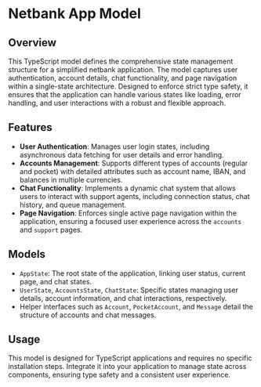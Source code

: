 # Netbank App Model

## Overview

This TypeScript model defines the comprehensive state management structure for a simplified netbank application. The model captures user authentication, account details, chat functionality, and page navigation within a single-state architecture. Designed to enforce strict type safety, it ensures that the application can handle various states like loading, error handling, and user interactions with a robust and flexible approach.

## Features

- **User Authentication**: Manages user login states, including asynchronous data fetching for user details and error handling.
- **Accounts Management**: Supports different types of accounts (regular and pocket) with detailed attributes such as account name, IBAN, and balances in multiple currencies.
- **Chat Functionality**: Implements a dynamic chat system that allows users to interact with support agents, including connection status, chat history, and queue management.
- **Page Navigation**: Enforces single active page navigation within the application, ensuring a focused user experience across the `accounts` and `support` pages.

## Models

- `AppState`: The root state of the application, linking user status, current page, and chat states.
- `UserState`, `AccountsState`, `ChatState`: Specific states managing user details, account information, and chat interactions, respectively.
- Helper interfaces such as `Account`, `PocketAccount`, and `Message` detail the structure of accounts and chat messages.

## Usage

This model is designed for TypeScript applications and requires no specific installation steps. Integrate it into your application to manage state across components, ensuring type safety and a consistent user experience.
